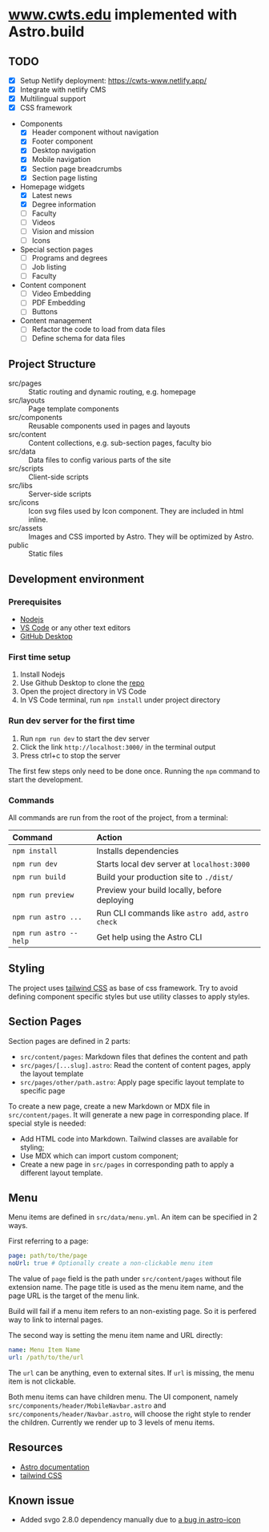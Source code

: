 # www.cwts.edu implemented with Astro.build

## TODO

- [x] Setup Netlify deployment: https://cwts-www.netlify.app/
- [x] Integrate with netlify CMS
- [x] Multilingual support
- [x] CSS framework
- Components
  - [x] Header component without navigation
  - [x] Footer component
  - [x] Desktop navigation
  - [x] Mobile navigation
  - [x] Section page breadcrumbs
  - [x] Section page listing
- Homepage widgets
  - [x] Latest news
  - [x] Degree information
  - [ ] Faculty
  - [ ] Videos
  - [ ] Vision and mission
  - [ ] Icons
- Special section pages
  - [ ] Programs and degrees
  - [ ] Job listing
  - [ ] Faculty
- Content component
  - [ ] Video Embedding
  - [ ] PDF Embedding
  - [ ] Buttons
- Content management
  - [ ] Refactor the code to load from data files
  - [ ] Define schema for data files

## Project Structure

<dl>
<dt>src/pages</dt>
<dd>Static routing and dynamic routing, e.g. homepage</dd>
<dt>src/layouts</dt>
<dd>Page template components</dd>
<dt>src/components</dt>
<dd>Reusable components used in pages and layouts</dd>
<dt>src/content</dt>
<dd>Content collections, e.g. sub-section pages, faculty bio</dd>
<dt>src/data</dt>
<dd>Data files to config various parts of the site</dd>
<dt>src/scripts</dt>
<dd>Client-side scripts</dd>
<dt>src/libs</dt>
<dd>Server-side scripts</dd>
<dt>src/icons</dt>
<dd>Icon svg files used by Icon component. They are included in html inline.</dd>
<dt>src/assets</dt>
<dd>Images and CSS imported by Astro. They will be optimized by Astro.</dd>
<dt>public</dt>
<dd>Static files</dd>
</dl>

## Development environment

### Prerequisites

- [Nodejs](https://nodejs.org/)
- [VS Code](https://code.visualstudio.com/) or any other text editors
- [GitHub Desktop](https://desktop.github.com/)

### First time setup

1. Install Nodejs
2. Use Github Desktop to clone the [repo](https://github.com/saintfish/cwts-www)
3. Open the project directory in VS Code
4. In VS Code terminal, run `npm install` under project directory

### Run dev server for the first time

1. Run `npm run dev` to start the dev server
2. Click the link `http://localhost:3000/` in the terminal output
3. Press ctrl+c to stop the server

The first few steps only need to be done once. Running the `npm` command to start the development.

### Commands

All commands are run from the root of the project, from a terminal:

| Command                | Action                                           |
| :--------------------- | :----------------------------------------------- |
| `npm install`          | Installs dependencies                            |
| `npm run dev`          | Starts local dev server at `localhost:3000`      |
| `npm run build`        | Build your production site to `./dist/`          |
| `npm run preview`      | Preview your build locally, before deploying     |
| `npm run astro ...`    | Run CLI commands like `astro add`, `astro check` |
| `npm run astro --help` | Get help using the Astro CLI                     |

## Styling

The project uses [tailwind CSS](https://tailwindcss.com/) as base of css framework. Try to avoid defining component specific styles but use utility classes to apply styles.

## Section Pages

Section pages are defined in 2 parts:

- `src/content/pages`: Markdown files that defines the content and path
- `src/pages/[...slug].astro`: Read the content of content pages, apply the layout template
- `src/pages/other/path.astro`: Apply page specific layout template to specific page

To create a new page, create a new Markdown or MDX file in `src/content/pages`. It will generate a new page in corresponding place. If special style is needed:

- Add HTML code into Markdown. Tailwind classes are available for styling;
- Use MDX which can import custom component;
- Create a new page in `src/pages` in corresponding path to apply a different layout template.

## Menu

Menu items are defined in `src/data/menu.yml`. An item can be specified in 2 ways.

First referring to a page:

```yaml
page: path/to/the/page
noUrl: true # Optionally create a non-clickable menu item
```

The value of `page` field is the path under `src/content/pages` without file extension name. The page title is used as the menu item name, and the page URL is the target of the menu link.

Build will fail if a menu item refers to an non-existing page. So it is perfered way to link to internal pages.

The second way is setting the menu item name and URL directly:

```yaml
name: Menu Item Name
url: /path/to/the/url
```

The `url` can be anything, even to external sites. If `url` is missing, the menu item is not clickable.

Both menu items can have children menu. The UI component, namely `src/components/header/MobileNavbar.astro` and `src/components/header/Navbar.astro`, will choose the right style to render the children. Currently we render up to 3 levels of menu items.

## Resources

- [Astro documentation](https://docs.astro.build)
- [tailwind CSS](https://tailwindcss.com/)

## Known issue

- Added svgo 2.8.0 dependency manually due to [a bug in astro-icon](https://github.com/natemoo-re/astro-icon/issues/72#issuecomment-1369597045)
